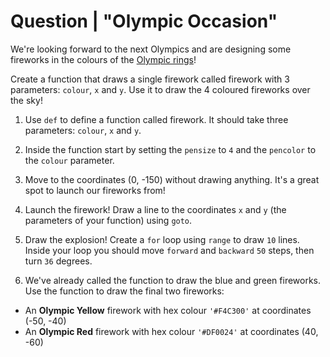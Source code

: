 # Question | "Olympic Occasion"

We're looking forward to the next Olympics and are designing some fireworks in the colours of the [Olympic rings](https://en.wikipedia.org/wiki/Olympic_symbols)!

Create a function that draws a single firework called firework with 3 parameters: ``colour``, ``x`` and ``y``. Use it to draw the 4 coloured fireworks over the sky!

1. Use ``def`` to define a function called firework. It should take three parameters: ``colour``, ``x`` and ``y``.

2. Inside the function start by setting the ``pensize`` to ``4`` and the ``pencolor`` to the ``colour`` parameter.

3. Move to the coordinates (0, -150) without drawing anything. It's a great spot to launch our fireworks from!

4. Launch the firework! Draw a line to the coordinates ``x`` and ``y`` (the parameters of your function) using ``goto``.

5. Draw the explosion! Create a ``for`` loop using ``range`` to draw ``10`` lines. Inside your loop you should move ``forward`` and ``backward`` ``50`` steps, then turn ``36`` degrees.

6. We've already called the function to draw the blue and green fireworks. Use the function to draw the final two fireworks:

* An **Olympic Yellow** firework with hex colour ``'#F4C300'`` at coordinates (-50, -40)
* An **Olympic Red** firework with hex colour ``'#DF0024'`` at coordinates (40, -60)
